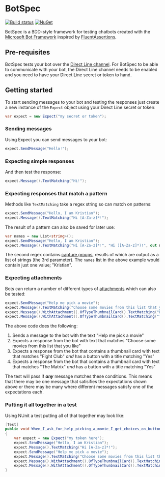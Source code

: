 # BotSpec

[![Build status](https://ci.appveyor.com/api/projects/status/a11rx2xfp0qtp6f5?svg=true)](https://ci.appveyor.com/project/kbrimble/botspec-u24k7)
 [![NuGet](https://img.shields.io/nuget/v/Nuget.Core.svg)](https://www.nuget.org/packages/BotSpec/)

BotSpec is a BDD-style framework for testing chatbots created with the [Microsoft Bot Framework](https://dev.botframework.com/) inspired by [FluentAssertions](http://www.fluentassertions.com/).

## Pre-requisites

BotSpec tests your bot over the [Direct Line channel](https://docs.botframework.com/en-us/faq/#what-is-the-direct-line-channel).
For BotSpec to be able to communicate with your bot, the Direct Line channel needs to be enabled and you need to have your Direct Line
secret or token to hand.

## Getting started

To start sending messages to your bot and testing the responses just create a new instance of the `Expect` object using your Direct Line
secret or token:

```csharp
var expect = new Expect("my secret or token");
```

### Sending messages

Using Expect you can send messages to your bot:

```csharp
expect.SendMessage("Hello!");
```

### Expecting simple responses

And then test the response:

```csharp
expect.Message().TextMatching("Hi!");
```

### Expecting responses that match a pattern

Methods like `TextMatching` take a regex string so can match on patterns:

```csharp
expect.SendMessage("Hello, I am Kristian");
expect.Message().TextMatching("Hi [A-Za-z]*!");
```

The result of a pattern can also be saved for later use:

```csharp
var names = new List<string>();
expect.SendMessage("Hello, I am Kristian");
expect.Message().TextMatching("Hi [A-Za-z]*!", "Hi ([A-Za-z]*)!", out names);
```

The second regex contains [capture groups](https://msdn.microsoft.com/en-us/library/bs2twtah(v=vs.110).aspx#matched_subexpression),
results of which are output as a list of strings (the 3rd parameter).
The `names` list in the above example would contain just one value; "Kristian".

### Expecting attachments

Bots can return a number of different types of [attachments](https://docs.botframework.com/en-us/csharp/builder/sdkreference/attachments.html) which can also be tested:

```csharp
expect.SendMessage("Help me pick a movie");
expect.Message().TextMatching("Choose some movies from this list that you like");
expect.Message().WithAttachment().OfTypeThumbnailCard().TextMatching("Fight Club").WithButtons().TitleMatching("Yes");
expect.Message().WithAttachment().OfTypeThumbnailCard().TextMatching("The Matrix").WithButtons().TitleMatching("Yes");
```

The above code does the following:

1. Sends a message to the bot with the text "Help me pick a movie"
1. Expects a response from the bot with text that matches "Choose some movies from this list that you like"
1. Expects a response from the bot that contains a thumbnail card with text that matches "Fight Club" *and* has a button with a title matching "Yes"
1. Expects a response from the bot that contains a thumbnail card with text that matches "The Matrix" *and* has a button with a title matching "Yes"

The test will pass if ***any*** message matches these conditions. This means that there may be one message that satisifies the expectations shown above or there may be many where different messages satisfy one of the expectations each.

### Putting it all together in a test

Using NUnit a test putting all of that together may look like:

```csharp
[Test]
public void When_I_ask_for_help_picking_a_movie_I_get_choices_on_buttons_back()
{
    var expect = new Expect("my token here");
    expect.SendMessage("Hello, I am Kristian");
    expect.Message().TextMatching("Hi [A-Za-z]*!");
    expect.SendMessage("Help me pick a movie");
    expect.Message().TextMatching("Choose some movies from this list that you like");
    expect.Message().WithAttachment().OfTypeThumbnailCard().TextMatching("Fight Club").WithButtons().TitleMatching("Yes");
    expect.Message().WithAttachment().OfTypeThumbnailCard().TextMatching("The Matrix").WithButtons().TitleMatching("Yes");
}
```
